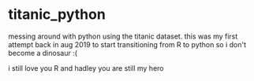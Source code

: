 # titanic_python
messing around with python using the titanic dataset. 
this was my first attempt back in aug 2019 to start transitioning from R to python so i don't become a dinosaur :( 

i still love you R and hadley you are still my hero
